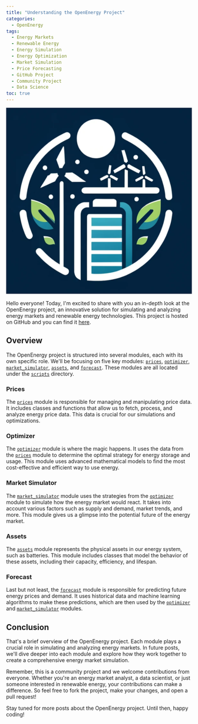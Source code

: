 ```yaml
---
title: "Understanding the OpenEnergy Project"
categories:
  - OpenEnergy
tags:
  - Energy Markets
  - Renewable Energy
  - Energy Simulation
  - Energy Optimization
  - Market Simulation
  - Price Forecasting
  - GitHub Project
  - Community Project
  - Data Science
toc: true
---
```


![OpenEnergy Logo](https://raw.githubusercontent.com/koulakhilesh/OpenEnergy/master/images/logo_oe.png)

Hello everyone! Today, I'm excited to share with you an in-depth look at the OpenEnergy project, an innovative solution for simulating and analyzing energy markets and renewable energy technologies. This project is hosted on GitHub and you can find it [here](https://github.com/koulakhilesh/OpenEnergy/).

## Overview

The OpenEnergy project is structured into several modules, each with its own specific role. We'll be focusing on five key modules: [`prices`](https://github.com/koulakhilesh/OpenEnergy/tree/master/scripts/prices), [`optimizer`](https://github.com/koulakhilesh/OpenEnergy/tree/master/scripts/optimizer), [`market_simulator`](https://github.com/koulakhilesh/OpenEnergy/tree/master/scripts/market_simulator), [`assets`](https://github.com/koulakhilesh/OpenEnergy/tree/master/scripts/assets), and [`forecast`](https://github.com/koulakhilesh/OpenEnergy/tree/master/scripts/forecast). These modules are all located under the [`scripts`](https://github.com/koulakhilesh/OpenEnergy/tree/master/scripts) directory.

### Prices

The [`prices`](https://github.com/koulakhilesh/OpenEnergy/tree/master/scripts/prices) module is responsible for managing and manipulating price data. It includes classes and functions that allow us to fetch, process, and analyze energy price data. This data is crucial for our simulations and optimizations.

### Optimizer

The [`optimizer`](https://github.com/koulakhilesh/OpenEnergy/tree/master/scripts/optimizer) module is where the magic happens. It uses the data from the [`prices`](#prices) module to determine the optimal strategy for energy storage and usage. This module uses advanced mathematical models to find the most cost-effective and efficient way to use energy.

### Market Simulator

The [`market_simulator`](https://github.com/koulakhilesh/OpenEnergy/tree/master/scripts/market_simulator) module uses the strategies from the [`optimizer`](#optimizer) module to simulate how the energy market would react. It takes into account various factors such as supply and demand, market trends, and more. This module gives us a glimpse into the potential future of the energy market.

### Assets

The [`assets`](https://github.com/koulakhilesh/OpenEnergy/tree/master/scripts/assets) module represents the physical assets in our energy system, such as batteries. This module includes classes that model the behavior of these assets, including their capacity, efficiency, and lifespan.

### Forecast

Last but not least, the [`forecast`](https://github.com/koulakhilesh/OpenEnergy/tree/master/scripts/forecast) module is responsible for predicting future energy prices and demand. It uses historical data and machine learning algorithms to make these predictions, which are then used by the [`optimizer`](#optimizer) and [`market_simulator`](#market-simulator) modules.

## Conclusion

That's a brief overview of the OpenEnergy project. Each module plays a crucial role in simulating and analyzing energy markets. In future posts, we'll dive deeper into each module and explore how they work together to create a comprehensive energy market simulation.

Remember, this is a community project and we welcome contributions from everyone. Whether you're an energy market analyst, a data scientist, or just someone interested in renewable energy, your contributions can make a difference. So feel free to fork the project, make your changes, and open a pull request!

Stay tuned for more posts about the OpenEnergy project. Until then, happy coding!